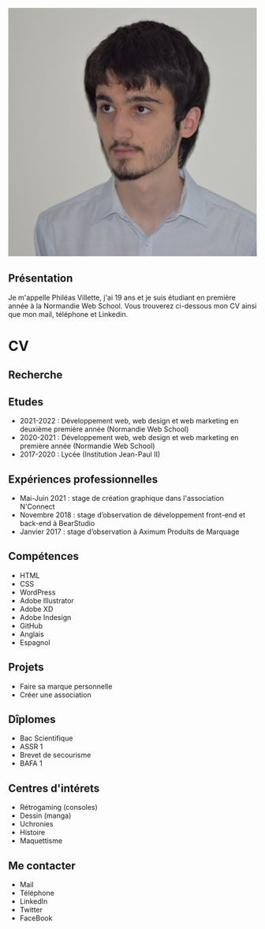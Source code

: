 ![This is a alt text.](https://raw.githubusercontent.com/PhileasVILLETTE/CV/main/phileas_villette.JPG "This is a sample image.")
## Présentation
Je m'appelle Philéas Villette, j'ai 19 ans et je suis étudiant en première année à la Normandie Web School.
Vous trouverez ci-dessous mon CV ainsi que mon mail, téléphone et Linkedin.

# CV

## Recherche

## Etudes
- 2021-2022 : Développement web, web design
et web marketing en deuxième première année (Normandie Web School)
- 2020-2021 : Développement web, web design
et web marketing en première année (Normandie Web School)
- 2017-2020 : Lycée (Institution Jean-Paul II)

## Expériences professionnelles
- Mai-Juin 2021 : stage de création graphique dans l'association N'Connect
- Novembre 2018 : stage d’observation de développement
front-end et back-end à BearStudio
- Janvier 2017 : stage d’observation à Aximum Produits de Marquage

## Compétences
* HTML
* CSS
* WordPress 
* Adobe Illustrator
* Adobe XD
* Adobe Indesign 
* GitHub
* Anglais
* Espagnol

## Projets
* Faire sa marque personnelle
* Créer une association

## Dîplomes
* Bac Scientifique
* ASSR 1
* Brevet de secourisme
* BAFA 1

## Centres d'intérets
* Rétrogaming (consoles)
* Dessin (manga)
* Uchronies
* Histoire
* Maquettisme
## Me contacter
* Mail
* Téléphone
* LinkedIn
* Twitter
* FaceBook
